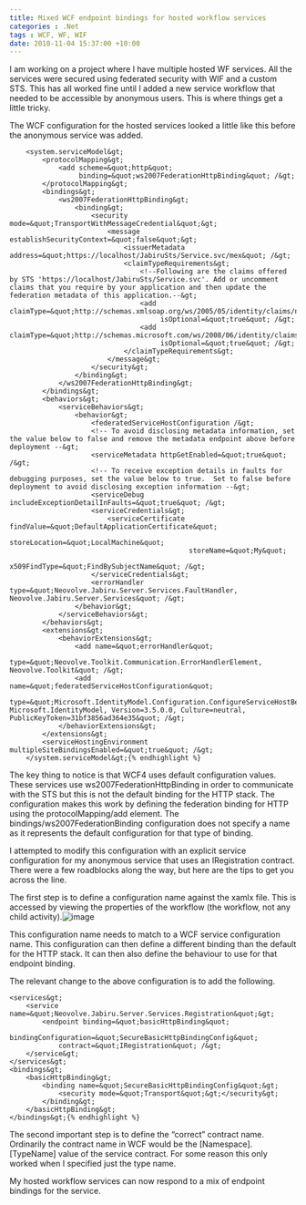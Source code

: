 ```yaml
---
title: Mixed WCF endpoint bindings for hosted workflow services
categories : .Net
tags : WCF, WF, WIF
date: 2010-11-04 15:37:00 +10:00
---
```


I am working on a project where I have multiple hosted WF services. All the services were secured using federated security with WIF and a custom STS. This has all worked fine until I added a new service workflow that needed to be accessible by anonymous users. This is where things get a little tricky.

The WCF configuration for the hosted services looked a little like this before the anonymous service was added.

    
        <system.serviceModel&gt;
            <protocolMapping&gt;
                <add scheme=&quot;http&quot;
                     binding=&quot;ws2007FederationHttpBinding&quot; /&gt;
            </protocolMapping&gt; 
            <bindings&gt;
                <ws2007FederationHttpBinding&gt;
                    <binding&gt;
                        <security mode=&quot;TransportWithMessageCredential&quot;&gt;
                            <message establishSecurityContext=&quot;false&quot;&gt;
                                <issuerMetadata address=&quot;https://localhost/JabiruSts/Service.svc/mex&quot; /&gt;
                                <claimTypeRequirements&gt;
                                    <!--Following are the claims offered by STS 'https://localhost/JabiruSts/Service.svc'. Add or uncomment claims that you require by your application and then update the federation metadata of this application.--&gt;
                                    <add claimType=&quot;http://schemas.xmlsoap.org/ws/2005/05/identity/claims/name&quot;
                                         isOptional=&quot;true&quot; /&gt;
                                    <add claimType=&quot;http://schemas.microsoft.com/ws/2008/06/identity/claims/role&quot;
                                         isOptional=&quot;true&quot; /&gt;
                                </claimTypeRequirements&gt;
                            </message&gt;
                        </security&gt;
                    </binding&gt;
                </ws2007FederationHttpBinding&gt;
            </bindings&gt;
            <behaviors&gt;
                <serviceBehaviors&gt;
                    <behavior&gt;
                        <federatedServiceHostConfiguration /&gt;
                        <!-- To avoid disclosing metadata information, set the value below to false and remove the metadata endpoint above before deployment --&gt;
                        <serviceMetadata httpGetEnabled=&quot;true&quot; /&gt;
                        <!-- To receive exception details in faults for debugging purposes, set the value below to true.  Set to false before deployment to avoid disclosing exception information --&gt;
                        <serviceDebug includeExceptionDetailInFaults=&quot;true&quot; /&gt;
                        <serviceCredentials&gt;
                            <serviceCertificate findValue=&quot;DefaultApplicationCertificate&quot;
                                                storeLocation=&quot;LocalMachine&quot;
                                                storeName=&quot;My&quot;
                                                x509FindType=&quot;FindBySubjectName&quot; /&gt;
                        </serviceCredentials&gt;
                        <errorHandler type=&quot;Neovolve.Jabiru.Server.Services.FaultHandler, Neovolve.Jabiru.Server.Services&quot; /&gt;
                    </behavior&gt;
                </serviceBehaviors&gt;
            </behaviors&gt;
            <extensions&gt;
                <behaviorExtensions&gt;
                    <add name=&quot;errorHandler&quot;
                         type=&quot;Neovolve.Toolkit.Communication.ErrorHandlerElement, Neovolve.Toolkit&quot; /&gt;
                    <add name=&quot;federatedServiceHostConfiguration&quot;
                         type=&quot;Microsoft.IdentityModel.Configuration.ConfigureServiceHostBehaviorExtensionElement, Microsoft.IdentityModel, Version=3.5.0.0, Culture=neutral, PublicKeyToken=31bf3856ad364e35&quot; /&gt;
                </behaviorExtensions&gt;
            </extensions&gt;
            <serviceHostingEnvironment multipleSiteBindingsEnabled=&quot;true&quot; /&gt;
        </system.serviceModel&gt;{% endhighlight %}

The key thing to notice is that WCF4 uses default configuration values. These services use ws2007FederationHttpBinding in order to communicate with the STS but this is not the default binding for the HTTP stack. The configuration makes this work by defining the federation binding for HTTP using the protocolMapping/add element. The bindings/ws2007FederationBinding configuration does not specify a name as it represents the default configuration for that type of binding.

I attempted to modify this configuration with an explicit service configuration for my anonymous service that uses an IRegistration contract. There were a few roadblocks along the way, but here are the tips to get you across the line.

The first step is to define a configuration name against the xamlx file. This is accessed by viewing the properties of the workflow (the workflow, not any child activity).![image][0]

This configuration name needs to match to a WCF service configuration name. This configuration can then define a different binding than the default for the HTTP stack. It can then also define the behaviour to use for that endpoint binding.

The relevant change to the above configuration is to add the following.

    <services&gt;
        <service name=&quot;Neovolve.Jabiru.Server.Services.Registration&quot;&gt;
            <endpoint binding=&quot;basicHttpBinding&quot;
                bindingConfiguration=&quot;SecureBasicHttpBindingConfig&quot;
                contract=&quot;IRegistration&quot; /&gt;
        </service&gt;
    </services&gt;
    <bindings&gt;
        <basicHttpBinding&gt;
            <binding name=&quot;SecureBasicHttpBindingConfig&quot;&gt;
                <security mode=&quot;Transport&quot;&gt;</security&gt;
            </binding&gt;
        </basicHttpBinding&gt;
    </bindings&gt;{% endhighlight %}

The second important step is to define the “correct” contract name. Ordinarily the contract name in WCF would be the [Namespace].[TypeName] value of the service contract. For some reason this only worked when I specified just the type name.

My hosted workflow services can now respond to a mix of endpoint bindings for the service.

[0]: //blogfiles/image_51.png
